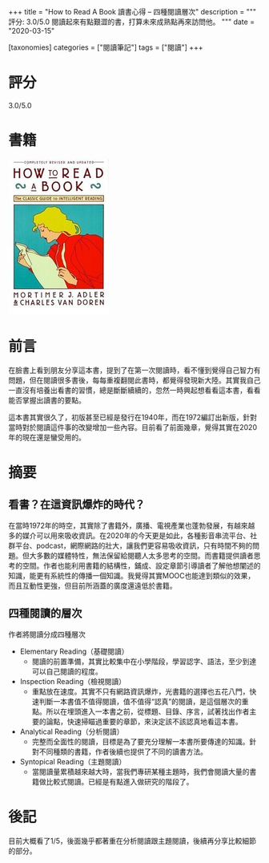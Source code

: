 +++
title = "How to Read A Book 讀書心得 – 四種閱讀層次"
description = """
評分: 3.0/5.0
閱讀起來有點艱澀的書，打算未來成熟點再來訪問他。
"""
date = "2020-03-15"

[taxonomies]
categories = ["閱讀筆記"]
tags = ["閱讀"]
+++

# 評分
3.0/5.0

# 書籍
[![](how-to-read-a-book.jpeg)](https://www.goodreads.com/book/show/567610.How_to_Read_a_Book)

# 前言
在臉書上看到朋友分享這本書，提到了在第一次閱讀時，看不懂到覺得自己智力有問題，但在閱讀很多書後，每每重複翻閱此書時，都覺得發現新大陸。其實我自己一直沒有培養出看書的習慣，總是斷斷續續的，忽然一時興起想看看這本書，看看能否掌握出讀書的要點。

這本書其實很久了，初版甚至已經是發行在1940年，而在1972編訂出新版，針對當時對於閱讀這件事的改變增加一些內容。目前看了前面幾章，覺得其實在2020年的現在還是蠻受用的。

# 摘要

## 看書？在這資訊爆炸的時代？

在當時1972年的時空，其實除了書籍外，廣播、電視產業也蓬勃發展，有越來越多的媒介可以用來吸收資訊。在2020年的今天更是如此，各種影音串流平台、社群平台、podcast，網際網路的壯大，讓我們更容易吸收資訊，只有時間不夠的問題。但大多數的媒體特性，無法保留給閱聽人太多思考的空間。而書籍提供讀者思考的空間。作者也能利用書籍的結構性，鋪成、設定章節引導讀者了解他想闡述的知識，能更有系統性的傳播一個知識。我覺得其實MOOC也能達到類似的效果，而且互動性更強，但目前所涵蓋的廣度還遠低於書籍。

## 四種閱讀的層次

作者將閱讀分成四種層次

* Elementary Reading（基礎閱讀）
  * 閱讀的前置準備，其實比較集中在小學階段，學習認字、語法，至少到達可以自己閱讀的程度。
* Inspection Reading（檢視閱讀）
  * 重點放在速度。其實不只有網路資訊爆炸，光書籍的選擇也五花八門，快速判斷一本書值不值得閱讀，值不值得“認真”的閱讀，是這個層次的重點。所以在埋頭進入一本書之前，從標題、目錄、序言，試著找出作者主要的論點，快速掃瞄過重要的章節，來決定該不該認真地看這本書。
* Analytical Reading（分析閱讀）
  * 完整而全面性的閱讀，目標是為了要充分理解一本書所要傳達的知識。針對不同種類的書籍，作者後續也提供了不同的讀書方法。
* Syntopical Reading（主題閱讀）
  * 當閱讀量累積越來越大時，當我們專研某種主題時，我們會閱讀大量的書籍做比較式閱讀。已經是有點進入做研究的階段了。

# 後記

目前大概看了1/5，後面幾乎都著重在分析閱讀跟主題閱讀，後續再分享比較細節的部分。